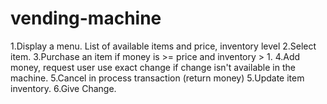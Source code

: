 # vending-machine

1.Display a menu. List of available items and price, inventory level
2.Select item.
3.Purchase an item if money is >= price and inventory > 1.
4.Add money, request user use exact change if change isn't available in the machine.
5.Cancel in process transaction (return money)
5.Update item inventory.
6.Give Change.  
